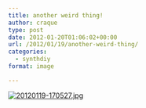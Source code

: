 ```yaml
---
title: another weird thing!
author: craque
type: post
date: 2012-01-20T01:06:02+00:00
url: /2012/01/19/another-weird-thing/
categories:
  - synthdiy
format: image

---
```

[<img src="/img/2012/01/20120119-170527.jpg" alt="20120119-170527.jpg" class="alignnone size-full" />][1]

 [1]: /img/2012/01/20120119-170527.jpg
